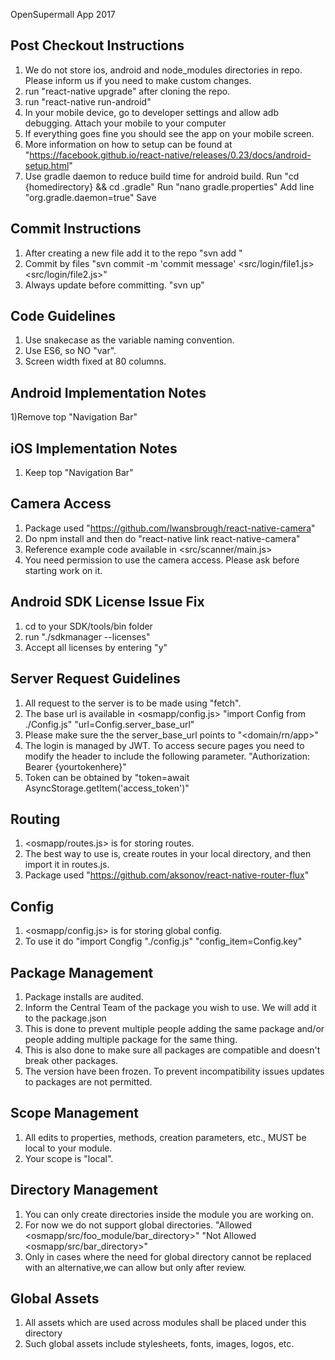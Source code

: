 OpenSupermall App 2017

Post Checkout Instructions
--------------------------
1) We do not store ios, android and node_modules directories in repo. Please inform us if you need to make custom changes.
2) run "react-native upgrade" after cloning the repo.
3) run "react-native run-android" 
4) In your mobile device, go to developer settings and allow adb debugging. Attach your mobile to your computer
5) If everything goes fine you should see the app on your mobile screen.
6) More information on how to setup can be found at 
	"https://facebook.github.io/react-native/releases/0.23/docs/android-setup.html"
7) Use gradle daemon to reduce build time for android build.
	Run "cd {homedirectory} && cd .gradle"
	Run "nano gradle.properties"
	Add line "org.gradle.daemon=true"
	Save

Commit Instructions
-------------------
1) After creating a new file add it to the repo
   "svn add <filepath>"
2) Commit by files 
   "svn commit -m 'commit message' <src/login/file1.js>  <src/login/file2.js>" 
3) Always update before committing.
	"svn up"

Code Guidelines
---------------
1) Use snakecase as the variable naming convention.
2) Use ES6, so NO "var".
3) Screen width fixed at 80 columns.

Android Implementation Notes
----------------------------
1)Remove top "Navigation Bar"

iOS Implementation Notes
------------------------
1) Keep top "Navigation Bar"

Camera Access
-------------
1) Package used
	"https://github.com/lwansbrough/react-native-camera"
2) Do npm install and then do "react-native link react-native-camera"
3) Reference example code available in <src/scanner/main.js>
4) You need permission to use the camera access. Please ask before starting work on it.

Android SDK License Issue Fix
-----------------------------
1) cd to your SDK/tools/bin folder
2) run
	"./sdkmanager --licenses"
3) Accept all licenses by entering "y"

Server Request Guidelines
-------------------------
1) All request to the server is to be made using "fetch".
2) The base url is available in  <osmapp/config.js>
	"import Config from ./Config.js"
	"url=Config.server_base_url"
3) Please make sure the the server_base_url points to "<domain/rn/app>"
4) The login is managed by JWT. To access secure pages you need to modify the header to include the following parameter.
	"Authorization: Bearer {yourtokenhere}"
5) Token can be obtained by
	"token=await AsyncStorage.getItem('access_token')"

Routing
-------
1) <osmapp/routes.js> is for storing routes.
2) The best way to use is, create routes in your local directory, and then import it in routes.js.
3) Package used
	"https://github.com/aksonov/react-native-router-flux"

Config
------
1) <osmapp/config.js> is for storing global config.
2) To use it do 
	"import Congfig "./config.js"
	"config_item=Config.key"

Package Management
------------------
1) Package installs are audited.
2) Inform the Central Team of the package you wish to use. We will add it to the package.json
3) This is done to prevent multiple people adding the same package and/or people adding multiple package for the same thing.
4) This is also done to make sure all packages are compatible and doesn't break other packages.
5) The version have been frozen. To prevent incompatibility issues updates to packages are not permitted.

Scope Management
----------------
1) All edits to properties, methods, creation parameters, etc., MUST be local to your module.
2) Your scope is "local".

Directory Management
--------------------
1) You can only create directories inside the module you are working on.
2) For now we do not support global directories.
	"Allowed <osmapp/src/foo_module/bar_directory>"
	"Not Allowed <osmapp/src/bar_directory>"
3) Only in cases where the need for global directory cannot be replaced with an alternative,we can allow but only after review.

Global Assets
-------------
1) All assets which are used across modules shall be placed under this directory
2) Such global assets include stylesheets, fonts, images, logos, etc.
